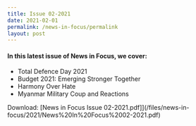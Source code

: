 ```yaml
---
title: Issue 02-2021
date: 2021-02-01
permalink: /news-in-focus/permalink
layout: post
---
```

#### In this latest issue of News in Focus, we cover:
* Total Defence Day 2021
* Budget 2021: Emerging Stronger Together
* Harmony Over Hate
* Myanmar Military Coup and Reactions

Download:
[News in Focus Issue 02-2021.pdf]](/files/news-in-focus/2021/News%20In%20Focus%2002-2021.pdf)